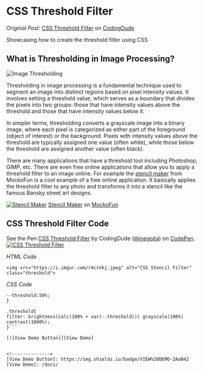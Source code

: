 # CSS Threshold Filter

*Original Post:* [CSS Threshold Filter](https://www.coding-dude.com/wp/css/css-threshold-filter/) on [CodingDude](https://www.coding-dude.com/wp/)

Showcasing how to create the threshold filter using CSS

## What is Thresholding in Image Processing?

![Image Thresholding](https://www.coding-dude.com/wp/wp-content/uploads/2023/08/image-thresholding.gif)

Thresholding in image processing is a fundamental technique used to segment an image into distinct regions based on pixel intensity values. It involves setting a threshold value, which serves as a boundary that divides the pixels into two groups: those that have intensity values above the threshold and those that have intensity values below it.

In simpler terms, thresholding converts a grayscale image into a binary image, where each pixel is categorized as either part of the foreground (object of interest) or the background. Pixels with intensity values above the threshold are typically assigned one value (often white), while those below the threshold are assigned another value (often black).

There are many applications that have a threshold tool including Photoshop, GIMP, etc. There are even free online applications that allow you to apply a threshold filter to an image online. For example the [stencil maker](https://www.mockofun.com/template/stencil-maker-from-photo/) from MockoFun is a cool example of a free online application. It basically applies the threshold filter to any photo and transforms it into a stencil like the famous Bansky street art designs.

[![Stencil Maker](https://www.coding-dude.com/wp/wp-content/uploads/2023/08/image-to-stencil1.jpg)](https://www.mockofun.com/template/stencil-maker-from-photo/)
[Stencil Maker](https://www.mockofun.com/template/stencil-maker-from-photo/) on [MockoFun](https://www.mockofun.com/)

## CSS Threshold Filter Code

<span>See the Pen <a href="https://codepen.io/inegoita/pen/gOQVWGK">
  CSS Threshold Filter</a> by CodingDude (<a href="https://codepen.io/inegoita">@inegoita</a>)
  on <a href="https://codepen.io">CodePen</a>.</span>
[![CSS Threshold Filter](https://www.coding-dude.com/wp/wp-content/uploads/2023/08/css-threshold-filter.jpg)](https://codepen.io/inegoita/pen/gOQVWGK)

*HTML Code*

```<img src="https://i.imgur.com/r4csVkj.jpeg" alt="CSS Stencil Filter" class="threshold">```

*CSS Code*

```:root{
--threshold:50%;
}

.threshold{
filter: brightness(calc(100% + var(--threshold))) grayscale(100%) contrast(1000%);
}```

[![View Demo Button]][View Demo]


<!-------------->
[View Demo Button]: https://img.shields.io/badge/VIEW%20DEMO-2AaB42
[View Demo]: /docs/

